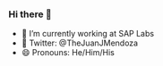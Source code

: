 ### Hi there 👋
- 🐝 I’m currently working at SAP Labs
- 🐥 Twitter: @TheJuanJMendoza
- 😄 Pronouns: He/Him/His
<!--
**JuanJMendoza/JuanJMendoza** is a ✨ _special_ ✨ repository because its `README.md` (this file) appears on your GitHub profile.

Here are some ideas to get you started:

- 🔭 I’m currently working on ...
- 🌱 I’m currently learning ...
- 👯 I’m looking to collaborate on ...
- 🤔 I’m looking for help with ...
- 💬 Ask me about ...
- 📫 How to reach me: ...
- 😄 Pronouns: ...
- ⚡ Fun fact: ...
-->
